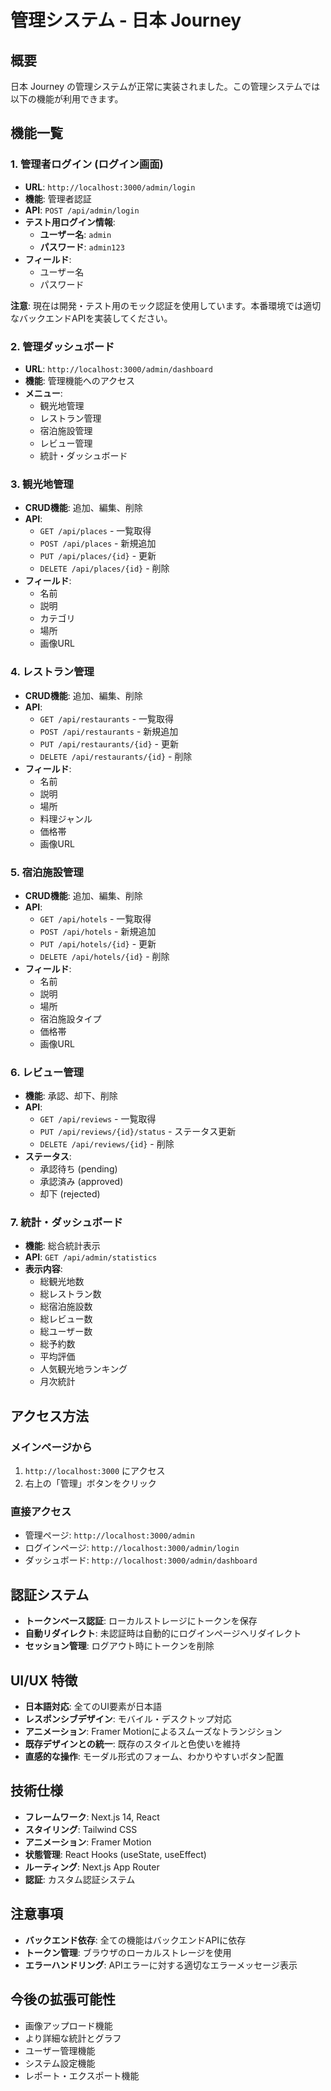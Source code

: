 # 管理システム - 日本 Journey

## 概要
日本 Journey の管理システムが正常に実装されました。この管理システムでは以下の機能が利用できます。

## 機能一覧

### 1. 管理者ログイン (ログイン画面)
- **URL**: `http://localhost:3000/admin/login`
- **機能**: 管理者認証
- **API**: `POST /api/admin/login`
- **テスト用ログイン情報**:
  - **ユーザー名**: `admin`
  - **パスワード**: `admin123`
- **フィールド**:
  - ユーザー名
  - パスワード

**注意**: 現在は開発・テスト用のモック認証を使用しています。本番環境では適切なバックエンドAPIを実装してください。

### 2. 管理ダッシュボード
- **URL**: `http://localhost:3000/admin/dashboard`
- **機能**: 管理機能へのアクセス
- **メニュー**:
  - 観光地管理
  - レストラン管理
  - 宿泊施設管理
  - レビュー管理
  - 統計・ダッシュボード

### 3. 観光地管理
- **CRUD機能**: 追加、編集、削除
- **API**:
  - `GET /api/places` - 一覧取得
  - `POST /api/places` - 新規追加
  - `PUT /api/places/{id}` - 更新
  - `DELETE /api/places/{id}` - 削除
- **フィールド**:
  - 名前
  - 説明
  - カテゴリ
  - 場所
  - 画像URL

### 4. レストラン管理
- **CRUD機能**: 追加、編集、削除
- **API**:
  - `GET /api/restaurants` - 一覧取得
  - `POST /api/restaurants` - 新規追加
  - `PUT /api/restaurants/{id}` - 更新
  - `DELETE /api/restaurants/{id}` - 削除
- **フィールド**:
  - 名前
  - 説明
  - 場所
  - 料理ジャンル
  - 価格帯
  - 画像URL

### 5. 宿泊施設管理
- **CRUD機能**: 追加、編集、削除
- **API**:
  - `GET /api/hotels` - 一覧取得
  - `POST /api/hotels` - 新規追加
  - `PUT /api/hotels/{id}` - 更新
  - `DELETE /api/hotels/{id}` - 削除
- **フィールド**:
  - 名前
  - 説明
  - 場所
  - 宿泊施設タイプ
  - 価格帯
  - 画像URL

### 6. レビュー管理
- **機能**: 承認、却下、削除
- **API**:
  - `GET /api/reviews` - 一覧取得
  - `PUT /api/reviews/{id}/status` - ステータス更新
  - `DELETE /api/reviews/{id}` - 削除
- **ステータス**:
  - 承認待ち (pending)
  - 承認済み (approved)
  - 却下 (rejected)

### 7. 統計・ダッシュボード
- **機能**: 総合統計表示
- **API**: `GET /api/admin/statistics`
- **表示内容**:
  - 総観光地数
  - 総レストラン数
  - 総宿泊施設数
  - 総レビュー数
  - 総ユーザー数
  - 総予約数
  - 平均評価
  - 人気観光地ランキング
  - 月次統計

## アクセス方法

### メインページから
1. `http://localhost:3000` にアクセス
2. 右上の「管理」ボタンをクリック

### 直接アクセス
- 管理ページ: `http://localhost:3000/admin`
- ログインページ: `http://localhost:3000/admin/login`
- ダッシュボード: `http://localhost:3000/admin/dashboard`

## 認証システム
- **トークンベース認証**: ローカルストレージにトークンを保存
- **自動リダイレクト**: 未認証時は自動的にログインページへリダイレクト
- **セッション管理**: ログアウト時にトークンを削除

## UI/UX 特徴
- **日本語対応**: 全てのUI要素が日本語
- **レスポンシブデザイン**: モバイル・デスクトップ対応
- **アニメーション**: Framer Motionによるスムーズなトランジション
- **既存デザインとの統一**: 既存のスタイルと色使いを維持
- **直感的な操作**: モーダル形式のフォーム、わかりやすいボタン配置

## 技術仕様
- **フレームワーク**: Next.js 14, React
- **スタイリング**: Tailwind CSS
- **アニメーション**: Framer Motion
- **状態管理**: React Hooks (useState, useEffect)
- **ルーティング**: Next.js App Router
- **認証**: カスタム認証システム

## 注意事項
- **バックエンド依存**: 全ての機能はバックエンドAPIに依存
- **トークン管理**: ブラウザのローカルストレージを使用
- **エラーハンドリング**: APIエラーに対する適切なエラーメッセージ表示

## 今後の拡張可能性
- 画像アップロード機能
- より詳細な統計とグラフ
- ユーザー管理機能
- システム設定機能
- レポート・エクスポート機能
